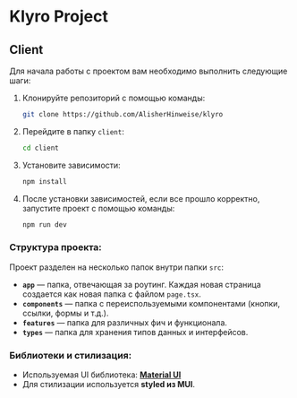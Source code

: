 
# Klyro Project

## Client

Для начала работы с проектом вам необходимо выполнить следующие шаги:

1. Клонируйте репозиторий с помощью команды:

   ```bash
   git clone https://github.com/AlisherHinweise/klyro
   ```

2. Перейдите в папку `client`:

   ```bash
   cd client
   ```

3. Установите зависимости:

   ```bash
   npm install
   ```

4. После установки зависимостей, если все прошло корректно, запустите проект с помощью команды:

   ```bash
   npm run dev
   ```

### Структура проекта:

Проект разделен на несколько папок внутри папки `src`:

- **`app`** — папка, отвечающая за роутинг. Каждая новая страница создается как новая папка с файлом `page.tsx`.
- **`components`** — папка с переиспользуемыми компонентами (кнопки, ссылки, формы и т.д.).
- **`features`** — папка для различных фич и функционала.
- **`types`** — папка для хранения типов данных и интерфейсов.

### Библиотеки и стилизация:

- Используемая UI библиотека: **[Material UI](https://mui.com/material-ui/getting-started/)**
- Для стилизации используется **styled из MUI**.
